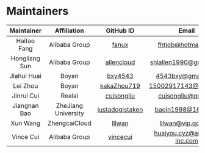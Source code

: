 # Maintainers

| Maintainer | Affiliation|GitHub ID|Email|
| :--: | :-: | :-: |:--:|
|Haitao Fang|Alibaba Group|[fanux](https://github.com/fanux)|fhtjob@hotmail.com|
|Hongliang Sun|Alibaba Group|[allencloud](https://github.com/allencloud)|shlallen1990@gmail.com|
|Jiahui Huai|Boyan|[bxy4543](https://github.com/bxy4543)|4543bxy@gmail.com|
|Lei Zhou|Boyan|[kakaZhou719](https://github.com/kakaZhou719)|15002917143@163.com|
|Jinrui Cui|Realai|[cuisongliu](https://github.com/cuisongliu)|cuisongliu@qq.com|
|Jiangnan Bao|ZheJiang University|[justadogistaken](https://github.com/justadogistaken)|baojn1998@163.com|
|Xun Wang|ZhengcaiCloud|[lllwan](https://github.com/lllwan)|lllwan@vip.qq.com|
|Vince Cui|Alibaba Group|[vincecui](https://github.com/vincecui)|huaiyou.cyz@alibaba-inc.com|
